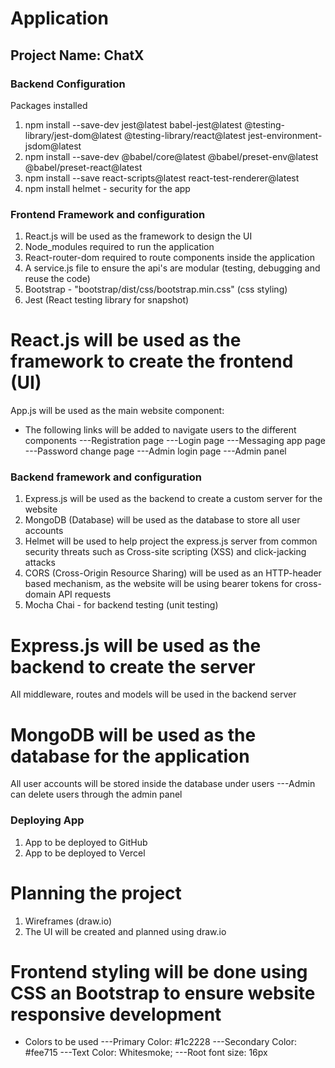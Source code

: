 # Application

## Project Name: ChatX

### Backend Configuration

Packages installed

1.  npm install --save-dev jest@latest babel-jest@latest @testing-library/jest-dom@latest @testing-library/react@latest jest-environment-jsdom@latest
2.  npm install --save-dev @babel/core@latest @babel/preset-env@latest @babel/preset-react@latest
3.  npm install --save react-scripts@latest react-test-renderer@latest
4.  npm install helmet - security for the app

### Frontend Framework and configuration

1.  React.js will be used as the framework to design the UI
2.  Node_modules required to run the application
3.  React-router-dom required to route components inside the application
4.  A service.js file to ensure the api's are modular (testing, debugging and reuse the code)
5.  Bootstrap - "bootstrap/dist/css/bootstrap.min.css" (css styling)
6.  Jest (React testing library for snapshot)

# React.js will be used as the framework to create the frontend (UI)

App.js will be used as the main website component:

- The following links will be added to navigate users to the different components
  ---Registration page
  ---Login page
  ---Messaging app page
  ---Password change page
  ---Admin login page
  ---Admin panel

### Backend framework and configuration

1.  Express.js will be used as the backend to create a custom server for the website
2.  MongoDB (Database) will be used as the database to store all user accounts
3.  Helmet will be used to help project the express.js server from common security threats such as Cross-site scripting (XSS) and click-jacking attacks
4.  CORS (Cross-Origin Resource Sharing) will be used as an HTTP-header based mechanism, as the website will be using bearer tokens for cross-domain API requests
5.  Mocha Chai - for backend testing (unit testing)

# Express.js will be used as the backend to create the server

All middleware, routes and models will be used in the backend server

# MongoDB will be used as the database for the application

All user accounts will be stored inside the database under users
---Admin can delete users through the admin panel

### Deploying App

1.  App to be deployed to GitHub
2.  App to be deployed to Vercel

# Planning the project

1.  Wireframes (draw.io)
2.  The UI will be created and planned using draw.io

# Frontend styling will be done using CSS an Bootstrap to ensure website responsive development

- Colors to be used
  ---Primary Color: #1c2228
  ---Secondary Color: #fee715
  ---Text Color: Whitesmoke;
  ---Root font size: 16px
